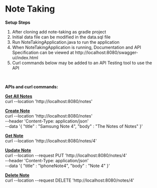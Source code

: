 # Note Taking

**Setup Steps**
<br/>
1. After cloning add note-taking as gradle project
2. Initial data file can be modified in the data.sql file
3. Run NoteTakingApplication.java to run the application
4. When NoteTakingApplication is running, Documentation and API Specification can be viewed at http://localhost:8080/swagger-ui/index.html
5. Curl commands below may be added to an API Testing tool to use the API 

<br/>

**APIs and curl commands:**

<u>**Get All Notes**</u>
<br/>
curl --location 'http://localhost:8080/notes'

<u>**Create Note**</u>
<br/>
curl --location 'http://localhost:8080/notes' \
--header 'Content-Type: application/json' \
--data '{
"title" : "Samsung Note 4",
"body" : "The Notes of Notes"
}'

<u>**Get Note**</u>
<br/>
curl --location 'http://localhost:8080/notes/4'

<u>**Update Note**</u>
<br/>
curl --location --request PUT 'http://localhost:8080/notes/4' \
--header 'Content-Type: application/json' \
--data '{
"title" : "IphoneNote4",
"body" : "Note 4"
}'

<u>**Delete Note**</u>
<br/>
curl --location --request DELETE 'http://localhost:8080/notes/4'
